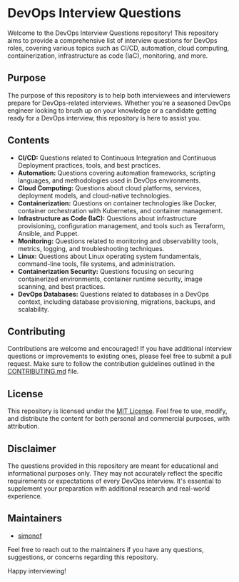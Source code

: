 # DevOps Interview Questions

Welcome to the DevOps Interview Questions repository! This repository aims to provide a comprehensive list of interview questions for DevOps roles, covering various topics such as CI/CD, automation, cloud computing, containerization, infrastructure as code (IaC), monitoring, and more.

## Purpose

The purpose of this repository is to help both interviewees and interviewers prepare for DevOps-related interviews. Whether you're a seasoned DevOps engineer looking to brush up on your knowledge or a candidate getting ready for a DevOps interview, this repository is here to assist you.

## Contents


- **CI/CD:** Questions related to Continuous Integration and Continuous Deployment practices, tools, and best practices.
- **Automation:** Questions covering automation frameworks, scripting languages, and methodologies used in DevOps environments.
- **Cloud Computing:** Questions about cloud platforms, services, deployment models, and cloud-native technologies.
- **Containerization:** Questions on container technologies like Docker, container orchestration with Kubernetes, and container management.
- **Infrastructure as Code (IaC):** Questions about infrastructure provisioning, configuration management, and tools such as Terraform, Ansible, and Puppet.
- **Monitoring:** Questions related to monitoring and observability tools, metrics, logging, and troubleshooting techniques.
- **Linux:** Questions about Linux operating system fundamentals, command-line tools, file systems, and administration.
- **Containerization Security:** Questions focusing on securing containerized environments, container runtime security, image scanning, and best practices.
- **DevOps Databases:** Questions related to databases in a DevOps context, including database provisioning, migrations, backups, and scalability.


## Contributing

Contributions are welcome and encouraged! If you have additional interview questions or improvements to existing ones, please feel free to submit a pull request. Make sure to follow the contribution guidelines outlined in the [CONTRIBUTING.md](CONTRIBUTING.md) file.

## License

This repository is licensed under the [MIT License](LICENSE). Feel free to use, modify, and distribute the content for both personal and commercial purposes, with attribution.

## Disclaimer

The questions provided in this repository are meant for educational and informational purposes only. They may not accurately reflect the specific requirements or expectations of every DevOps interview. It's essential to supplement your preparation with additional research and real-world experience.

## Maintainers

- [simonof](https://github.com/simonof)

Feel free to reach out to the maintainers if you have any questions, suggestions, or concerns regarding this repository.

Happy interviewing!

